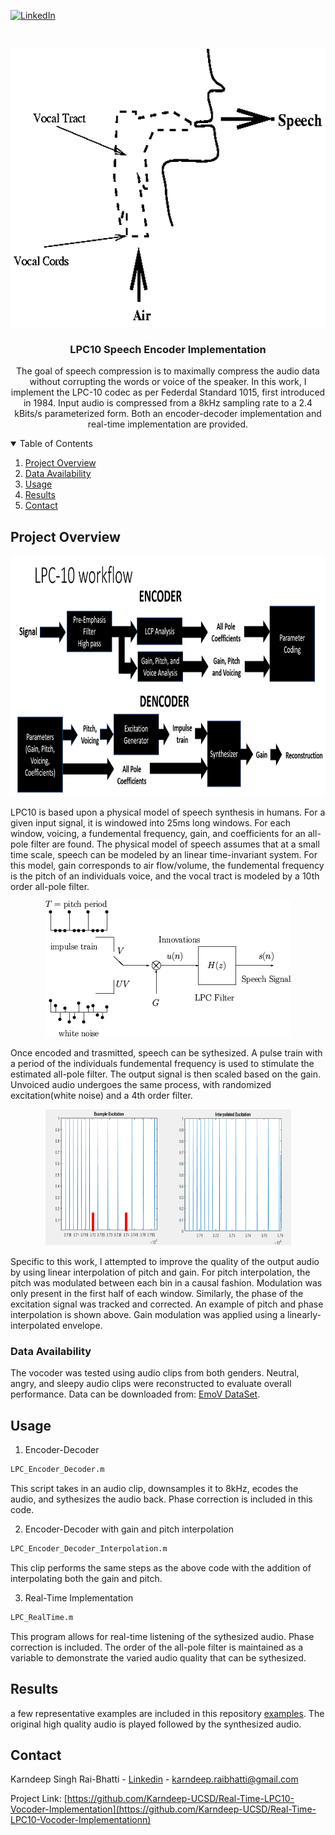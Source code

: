 [![LinkedIn][linkedin-shield]][linkedin-url]



<!-- PROJECT LOGO -->
<br />
<p align="center">
  <a href="https://github.com/Karndeep-UCSD/Real-Time-LPC10-Vocoder-Implementation">
    <img src="images/logo.png" alt="Logo" width="606" height="445">
  </a>

  <h3 align="center">LPC10 Speech Encoder Implementation</h3>

  <p align="center">
    The goal of speech compression is to maximally compress the audio data without corrupting the words or voice of the speaker. In this work, I implement the LPC-10 codec as per Federdal Standard 1015, first introduced in 1984. Input audio is compressed from a 8kHz sampling rate to a 2.4 kBits/s parameterized form. Both an encoder-decoder implementation and real-time implementation are provided. 
  </p>
</p>


<!-- TABLE OF CONTENTS -->
<details open="open">
  <summary>Table of Contents</summary>
  <ol>
    <li><a href="#project-overview">Project Overview</a></li>
    <li><a href="#data-availability">Data Availability</a></li>
    <li><a href="#usage">Usage</a></li>
    <li><a href="#results">Results</a></li>
    <li><a href="#contact">Contact</a></li>
  </ol>
</details>



<!-- PROJECT OVERVIEW -->
## Project Overview
<p align="center">
    <img src="images/Work_flow.PNG" alt="Work_flow" width="831" height="385">
</p>

<p>
  LPC10 is based upon a physical model of speech synthesis in humans. For a given input signal, it is windowed into 25ms long windows. For each window, voicing, a fundemental frequency, gain, and coefficients for an all-pole filter are found. The physical model of speech assumes that at a small time scale, speech can be modeled by an linear time-invariant system. For this model, gain corresponds to air flow/volume, the fundemental frequency is the pitch of an individuals voice, and the vocal tract is modeled by a 10th order all-pole filter.
</p>

<p align="center">
    <img src="images/synthesis.gif" alt="Synthesis" width="393" height="218">
</p>

<p>
  Once encoded and trasmitted, speech can be sythesized. A pulse train with a period of the individuals fundemental frequency is used to stimulate the estimated all-pole filter. The output signal is then scaled based on the gain. Unvoiced audio undergoes the same process, with randomized excitation(white noise) and a 4th order filter. 
</p>

<p align="center">
    <img src="images/pitch_interpolation.PNG" alt="Pitch_interpolation" width="393" height="218">
</p>

<p>
  Specific to this work, I attempted to improve the quality of the output audio by using linear interpolation of pitch and gain. For pitch interpolation, the pitch was modulated between each bin in a causal fashion. Modulation was only present in the first half of each window. Similarly, the phase of the excitation signal was tracked and corrected. An example of pitch and phase interpolation is shown above. Gain modulation was applied using a linearly-interpolated envelope. 
</p>
  


### Data Availability
<p>
  
  The vocoder was tested using audio clips from both genders. Neutral, angry, and sleepy audio clips were reconstructed to evaluate overall performance. Data can be downloaded from: [EmoV DataSet]( https://github.com/numediart/EmoV-DB). 
  
  
</p>

  
## Usage

1. Encoder-Decoder
  ```sh
  LPC_Encoder_Decoder.m
  ```
  This script takes in an audio clip, downsamples it to 8kHz, ecodes the audio, and sythesizes the audio back. Phase correction is included in this code. 
  
2. Encoder-Decoder with gain and pitch interpolation
  ```sh
  LPC_Encoder_Decoder_Interpolation.m
  ```
  This clip performs the same steps as the above code with the addition of interpolating both the gain and pitch. 
  
3. Real-Time Implementation
  ```sh
  LPC_RealTime.m
  ```
  This program allows for real-time listening of the sythesized audio. Phase correction is included. The order of the all-pole filter is maintained as a variable to demonstrate the varied audio quality that can be sythesized. 

## Results

  <p>
  
  a few representative examples are included in this repository [examples]( https://github.com/Karndeep-UCSD/Real-Time-LPC10-Vocoder-Implementationn/SampleOutputs). The original high quality audio is played followed by the synthesized audio.
  
  </p>


<!-- CONTACT -->
## Contact

Karndeep Singh Rai-Bhatti - [Linkedin]( https://linkedin.com/in/karndeep-raibhatti) - karndeep.raibhatti@gmail.com

Project Link: [https://github.com/Karndeep-UCSD/Real-Time-LPC10-Vocoder-Implementation](https://github.com/Karndeep-UCSD/Real-Time-LPC10-Vocoder-Implementationn)


<!-- MARKDOWN LINKS & IMAGES -->
[linkedin-shield]: https://img.shields.io/badge/-LinkedIn-black.svg?style=for-the-badge&logo=linkedin&colorB=555
[linkedin-url]: https://linkedin.com/in/karndeep-raibhatti
